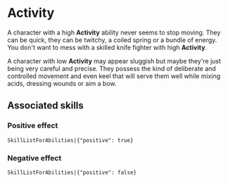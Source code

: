 # Activity

A character with a high **Activity** ability never seems to stop moving. They can be quick, they can be twitchy, a coiled spring or a bundle of energy. You don't want to mess with a skilled knife fighter with high **Activity**.

A character with low **Activity** may appear sluggish but maybe they're just being very careful and precise. They possess the kind of deliberate and controlled movement and even keel that will serve them well while mixing acids, dressing wounds or aim a bow.

## Associated skills

### Positive effect

`SkillListForAbilities|{"positive": true}`

### Negative effect

`SkillListForAbilities|{"positive": false}`